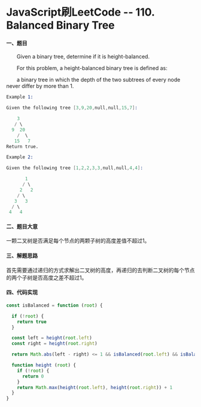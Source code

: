 # JavaScript刷LeetCode -- 110. Balanced Binary Tree

#### 一、题目

&emsp;&emsp;Given a binary tree, determine if it is height-balanced.

&emsp;&emsp;For this problem, a height-balanced binary tree is defined as:

&emsp;&emsp;a binary tree in which the depth of the two subtrees of every node never differ by more than 1.

```s
Example 1:

Given the following tree [3,9,20,null,null,15,7]:

    3
   / \
  9  20
    /  \
   15   7
Return true.

Example 2:

Given the following tree [1,2,2,3,3,null,null,4,4]:

       1
      / \
     2   2
    / \
   3   3
  / \
 4   4
```

#### 二、题目大意

  一颗二叉树是否满足每个节点的两颗子树的高度差值不超过1。

#### 三、解题思路

  首先需要通过递归的方式求解出二叉树的高度，再递归的去判断二叉树的每个节点的两个子树是否高度之差不超过1。

#### 四、代码实现

```JavaScript
const isBalanced = function (root) {

  if (!root) {
    return true
  }

  const left = height(root.left)
  const right = height(root.right)

  return Math.abs(left - right) <= 1 && isBalanced(root.left) && isBalanced(root.right)

  function height (root) {
    if (!root) {
      return 0
    }
    return Math.max(height(root.left), height(root.right)) + 1
  }
}
```